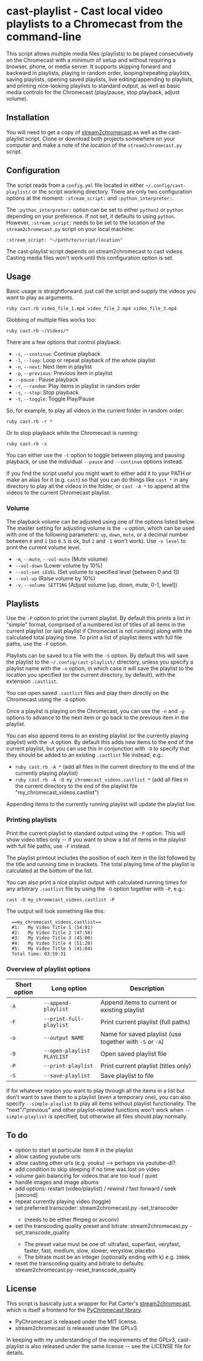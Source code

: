 # cast-playlist - Cast local video playlists to a Chromecast from the command-line

This script allows multiple media files (playlists) to be played consecutively on the Chromecast with a minimum of setup and without requiring a browser, phone, or media server. It supports skipping forward and backward in playlists, playing in random order, looping/repeating playlists, saving playlists, opening saved playlists, live editing/appending to playlists, and printing nice-looking playlists to standard output, as well as basic media controls for the Chromecast (play/pause, stop playback, adjust volume).

## Installation

You will need to get a copy of [stream2chromecast](https://github.com/Pat-Carter/stream2chromecast) as well as the cast-playlist script. Clone or download both projects somewhere on your computer and make a note of the location of the `stream2chromecast.py` script.

## Configuration

The script reads from a `config.yml` file located in either `~/.config/cast-playlist/` or the script working directory. There are only two configuration options at the moment: `:stream_script:` and `:python_interpreter:`.

The `:python_interpreter:` option can be set to either `python2` or `python` depending on your preference. If not set, it defaults to using `python`. However, `:stream_script:` needs to be set to the location of the `stream2chromecast.py` script on your local machine:

    :stream_script: "~/path/to/script/location"

The cast-playlist script depends on stream2chromecast to cast videos. Casting media files won't work until this configuration option is set.

## Usage

Basic usage is straightforward: just call the script and supply the videos you want to play as arguments.

    ruby cast.rb video_file_1.mp4 video_file_2.mp4 video_file_3.mp4

Globbing of multiple files works too:

    ruby cast.rb ~/Videos/*

There are a few options that control playback:

* `-c`, `--continue`: Continue playback
* `-l`, `--loop`: Loop or repeat playback of the whole playlist
* `-n`, `--next`: Next item in playlist
* `-p`, `--previous`: Previous item in playlist
* `--pause` : Pause playback
* `-r`, `--random`: Play items in playlist in random order
* `-s`, `--stop`: Stop playback
* `-t`, `--toggle`: Toggle Play/Pause

So, for example, to play all videos in the current folder in random order:

    ruby cast.rb -r *

Or to stop playback while the Chromecast is running:

    ruby cast.rb -s

You can either use the `-t` option to toggle between playing and pausing playback, or use the individual `--pause` and `--continue` options instead.

If you find the script useful you might want to either add it to your PATH or make an alias for it (e.g. `cast`) so that you can do things like `cast *` in any directory to play all the videos in the folder, or `cast -A *` to append all the videos to the current Chromecast playlist.

### Volume

The playback volume can be adjusted using one of the options listed below. The master setting for adjusting volume is the `-v` option, which can be used with one of the following parameters: `up`, `down`, `mute`, or a decimal number between `0` and `1` (so `0.5` is ok, but `2` and `-1` won't work). Use `-v level` to print the current volume level.

* `-m`, `--mute`, `--vol-mute` (Mute volume)
* `--vol-down` (Lower volume by 10%)
* `--vol-set LEVEL` (Set volume to specified level [between 0 and 1])
* `--vol-up` (Raise volume by 10%)
* `-v`, `--volume SETTING` (Adjust volume [up, down, mute, 0-1, level])

## Playlists

Use the `-P` option to print the current playlist. By default this prints a list in "simple" format, comprised of a numbered list of titles of all items in the current playlist (or last playlist if Chromecast is not running) along with the calculated total playing time. To print a list of playlist items with full file paths, use the `-F` option.

Playlists can be saved to a file with the `-S` option. By default this will save the playlist to the `~/.config/cast-playlist/` directory, unless you specify a playlist name with the `-o` option, in which case it will save the playlist to the location you specified (or the current directory, by default), with the extension `.castlist`.

You can open saved `.castlist` files and play them directly on the Chromecast using the `-O` option.

Once a playlist is playing on the Chromecast, you can use the `-n` and `-p` options to advance to the next item or go back to the previous item in the playlist.

You can also append items to an existing playlist (or the currently playing playlist) with the `-A` option. By default this adds new items to the end of the current playlist, but you can use this in conjunction with `-O` to specify that they should be added to an existing `.castlist` file instead, e.g.:

* `ruby cast.rb -A *` (add all files in the current directory to the end of the currently playing playlist)
* `ruby cast.rb -A -O my_chromecast_videos.castlist *` (add all files in the current directory to the end of the playlist file "my_chromecast_videos.castlist")

Appending items to the currently running playlist will update the playlist live.


### Printing playlists

Print the current playlist to standard output using the `-P` option. This will show video titles only -- if you want to show a list of items in the playlist with full file paths, use `-F` instead.

The playlist printout includes the position of each item in the list followed by the title and running time in brackets. The total playing time of the playlist is calculated at the bottom of the list.

You can also print a nice playlist output with calculated running times for any arbitrary `.castlist` file by using the `-O` option together with `-P`, e.g.:

    cast -O my_chromecast_videos.castlist -P

The output will look something like this:

      ==my_chromecast_videos.castlist==
      #1:   My Video Title 1 (54:01)
      #2:   My Video Title 2 (47:58)
      #3:   My Video Title 3 (45:00)
      #4:   My Video Title 4 (51:28)
      #5:   My Video Title 5 (41:04)
      Total time: 03:59:31


### Overview of playlist options

Short option | Long option | Description
------------- | ------------ | -----------
`-A` | `--append-playlist` | Append items to current or existing playlist
`-F` | `--print-full-playlist` | Print current playlist (full paths)
`-o` | `--output NAME` | Name for saved playlist (use together with `-S` or `-A`)
`-O` | `--open-playlist PLAYLIST` | Open saved playlist file
`-P` | `--print-playlist` | Print current playlist (titles only)
`-S` | `--save-playlist` | Save playlist to file

If for whatever reason you want to play through all the items in a list but don't want to save them to a playlist (even a temporary one), you can also specify `--simple-playlist` to play all items without playlist functionality. The "next"/"previous" and other playlist-related functions won't work when `--simple-playlist` is specified, but otherwise all files should play normally.


## To do
* option to start at particular item # in the playlist
* allow casting youtube urls
* allow casting other urls (e.g. youku) --> perhaps via youtube-dl?
* add condition to skip sleeping if no time was lost on video
* volume gain balancing for videos that are too loud / quiet
* handle images and image albums
* add options: restart (video/playlist) / rewind / fast forward / seek [second]
* repeat currently playing video (toggle)
* set preferred transcoder:
    stream2chromecast.py -set_transcoder <transcoder command>
    * (needs to be either ffmpeg or avconv)
* set the transcoding quality preset and bitrate:
    stream2chromecast.py -set_transcode_quality <preset> <bitrate>
    * The preset value must be one of:
    ultrafast, superfast, veryfast, faster, fast, medium, slow, slower, veryslow, placebo
    * The bitrate must be an integer (optionally ending with k) e.g. `2000k`
* reset the transcoding quality and bitrate to defaults:
     stream2chromecast.py -reset_transcode_quality

## License
This script is basically just a wrapper for Pat Carter's [stream2chromecast](https://github.com/Pat-Carter/stream2chromecast), which is itself a frontend for the [PyChromecast library](https://github.com/balloob/pychromecast).

* PyChromecast is released under the MIT license.
* stream2chromecast is released under the GPLv3.

In keeping with my understanding of the requirements of the GPLv3, cast-playlist is also released under the same license -- see the LICENSE file for details.
